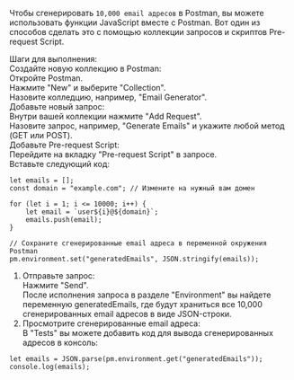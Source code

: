 Чтобы сгенерировать ``` 10,000 email адресов ``` в Postman, вы можете использовать функции JavaScript вместе с Postman. Вот один из способов сделать это с помощью коллекции запросов и скриптов Pre-request Script.

Шаги для выполнения:  
Создайте новую коллекцию в Postman:  
Откройте Postman.  
Нажмите "New" и выберите "Collection".  
Назовите колледцию, например, "Email Generator".  
Добавьте новый запрос:  
Внутри вашей коллекции нажмите "Add Request".  
Назовите запрос, например, "Generate Emails" и укажите любой метод (GET или POST).  
Добавьте Pre-request Script:    
Перейдите на вкладку "Pre-request Script" в запросе.  
Вставьте следующий код:  

```
let emails = [];
const domain = "example.com"; // Измените на нужный вам домен

for (let i = 1; i <= 10000; i++) {
    let email = `user${i}@${domain}`;
    emails.push(email);
}

// Сохраните сгенерированные email адреса в переменной окружения Postman
pm.environment.set("generatedEmails", JSON.stringify(emails));
```

1. Отправьте запрос:    
Нажмите "Send".    
После исполнения запроса в разделе "Environment" вы найдете переменную generatedEmails, где будут храниться все 10,000 сгенерированных email адресов в виде JSON-строки.    
2. Просмотрите сгенерированные email адреса:    
В "Tests" вы можете добавить код для вывода сгенерированных адресов в консоль:    
```
let emails = JSON.parse(pm.environment.get("generatedEmails"));
console.log(emails);
```
